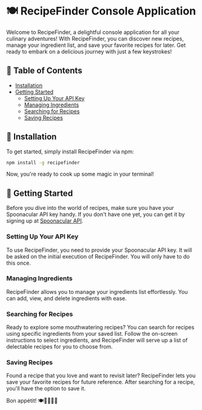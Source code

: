 # 🍽️ RecipeFinder Console Application

Welcome to RecipeFinder, a delightful console application for all your culinary adventures! With RecipeFinder, you can discover new recipes, manage your ingredient list, and save your favorite recipes for later. Get ready to embark on a delicious journey with just a few keystrokes!

## 📝 Table of Contents

- [Installation](#installation)
- [Getting Started](#getting-started)
  - [Setting Up Your API Key](#setting-up-your-api-key)
  - [Managing Ingredients](#managing-ingredients)
  - [Searching for Recipes](#searching-for-recipes)
  - [Saving Recipes](#saving-recipes)

## 🚀 Installation

To get started, simply install RecipeFinder via npm:

```bash
npm install -g recipefinder
```

Now, you're ready to cook up some magic in your terminal!

## 🍳 Getting Started

Before you dive into the world of recipes, make sure you have your Spoonacular API key handy. If you don't have one yet, you can get it by signing up at [Spoonacular API](https://spoonacular.com/food-api/console#Dashboard).

### Setting Up Your API Key

To use RecipeFinder, you need to provide your Spoonacular API key. It will be asked on the initial execution of RecipeFinder. You will only have to do this once.

### Managing Ingredients

RecipeFinder allows you to manage your ingredients list effortlessly. You can add, view, and delete ingredients with ease.

### Searching for Recipes

Ready to explore some mouthwatering recipes? You can search for recipes using specific ingredients from your saved list.
Follow the on-screen instructions to select ingredients, and RecipeFinder will serve up a list of delectable recipes for you to choose from.

### Saving Recipes

Found a recipe that you love and want to revisit later? RecipeFinder lets you save your favorite recipes for future reference. After searching for a recipe, you'll have the option to save it.

Bon appétit! 🍽️👨‍🍳👩‍🍳
